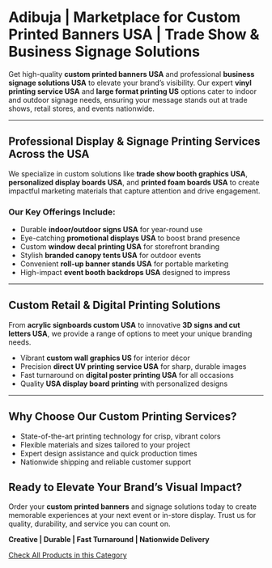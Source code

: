 # Adibuja | Marketplace for Custom Printed Banners USA | Trade Show & Business Signage Solutions

Get high-quality **custom printed banners USA** and professional **business signage solutions USA** to elevate your brand’s visibility. Our expert **vinyl printing service USA** and **large format printing US** options cater to indoor and outdoor signage needs, ensuring your message stands out at trade shows, retail stores, and events nationwide.

---

## Professional Display & Signage Printing Services Across the USA

We specialize in custom solutions like **trade show booth graphics USA**, **personalized display boards USA**, and **printed foam boards USA** to create impactful marketing materials that capture attention and drive engagement.

### Our Key Offerings Include:
- Durable **indoor/outdoor signs USA** for year-round use  
- Eye-catching **promotional displays USA** to boost brand presence  
- Custom **window decal printing USA** for storefront branding  
- Stylish **branded canopy tents USA** for outdoor events  
- Convenient **roll-up banner stands USA** for portable marketing  
- High-impact **event booth backdrops USA** designed to impress  

---

## Custom Retail & Digital Printing Solutions

From **acrylic signboards custom USA** to innovative **3D signs and cut letters USA**, we provide a range of options to meet your unique branding needs.

- Vibrant **custom wall graphics US** for interior décor  
- Precision **direct UV printing service USA** for sharp, durable images  
- Fast turnaround on **digital poster printing USA** for all occasions  
- Quality **USA display board printing** with personalized designs  

---

## Why Choose Our Custom Printing Services?

- State-of-the-art printing technology for crisp, vibrant colors  
- Flexible materials and sizes tailored to your project  
- Expert design assistance and quick production times  
- Nationwide shipping and reliable customer support  


## Ready to Elevate Your Brand’s Visual Impact?

Order your **custom printed banners** and signage solutions today to create memorable experiences at your next event or in-store display. Trust us for quality, durability, and service you can count on.

**Creative | Durable | Fast Turnaround | Nationwide Delivery**

[Check All Products in this Category](https://www.adibuja.com/categories/custom-print-and-display-products)

